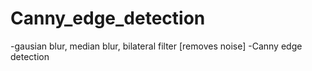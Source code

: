 # Canny_edge_detection
-gausian blur, median blur, bilateral filter [removes noise]
-Canny edge detection
